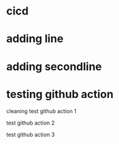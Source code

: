 # cicd
# adding line
# adding secondline
# testing github action

cleaning
test github action 1

test github action 2

test github action 3
